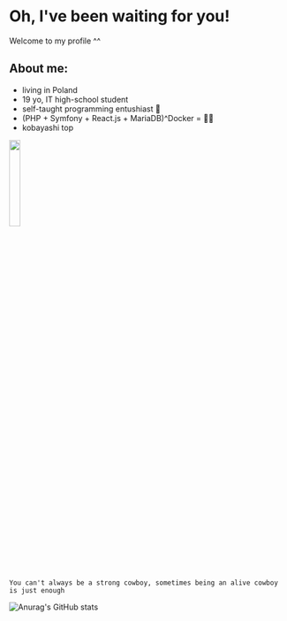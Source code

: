 # Oh, I've been waiting for you!

Welcome to my profile ^^

## About me:

- living in Poland
- 19 yo, IT high-school student
- self-taught programming entushiast 🐳
- (PHP + Symfony + React.js + MariaDB)^Docker = 👌🏻
- kobayashi top

<img src="https://i.pinimg.com/736x/5b/5a/a0/5b5aa041f9e6e8d291241741f0037c10.jpg" width="20%">

<!-- ![jazwa](https://i.ibb.co/44cv5yM/jazwa2.jpg) -->

```
You can't always be a strong cowboy, sometimes being an alive cowboy is just enough
```

![Anurag's GitHub stats](https://github-readme-stats.vercel.app/api?username=yanushevitz&show_icons=true&theme=radical)
